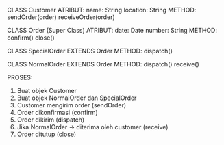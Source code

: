 CLASS Customer
ATRIBUT:
name: String
location: String
METHOD:
sendOrder(order)
receiveOrder(order)

CLASS Order (Super Class)
ATRIBUT:
date: Date
number: String
METHOD:
confirm()
close()

CLASS SpecialOrder EXTENDS Order
METHOD:
dispatch()

CLASS NormalOrder EXTENDS Order
METHOD:
dispatch()
receive()

PROSES:

1. Buat objek Customer
2. Buat objek NormalOrder dan SpecialOrder
3. Customer mengirim order (sendOrder)
4. Order dikonfirmasi (confirm)
5. Order dikirim (dispatch)
6. Jika NormalOrder → diterima oleh customer (receive)
7. Order ditutup (close)
